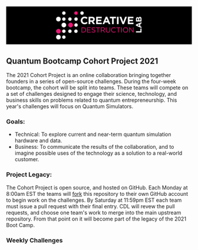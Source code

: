 ![CDL 2020 Cohort Project](figures/CDL_logo.jpg)
## Quantum Bootcamp Cohort Project 2021

The 2021 Cohort Project is an online collaboration bringing together founders in a series of open-source challenges.
During the four-week bootcamp, the cohort will be split into teams.  These teams will compete on a set of challenges 
designed to engage their science, technology, and business skills on problems related to quantum entrepreneurship.
This year's challenges will focus on Quantum Simulators.

### Goals:  
* Technical: To explore current and near-term quantum simulation hardware and data.
* Business: To communicate the results of the collaboration, and to imagine possible uses of the technology as a solution to a real-world customer.

### Project Legacy:
The Cohort Project is open source, and hosted on GitHub. Each Monday at 8:00am EST the teams will 
[fork](https://docs.github.com/en/github/collaborating-with-issues-and-pull-requests/about-forks) 
this repository to their own GitHub account to begin work on the challenges.  By Saturday at 11:59pm EST each team must issue a pull request with their final entry. CDL will revew the pull requests, and choose one team's work to merge into the main upstream repository. From that point on it will become part of the legacy of the 2021 Boot Camp.

### Weekly Challenges
